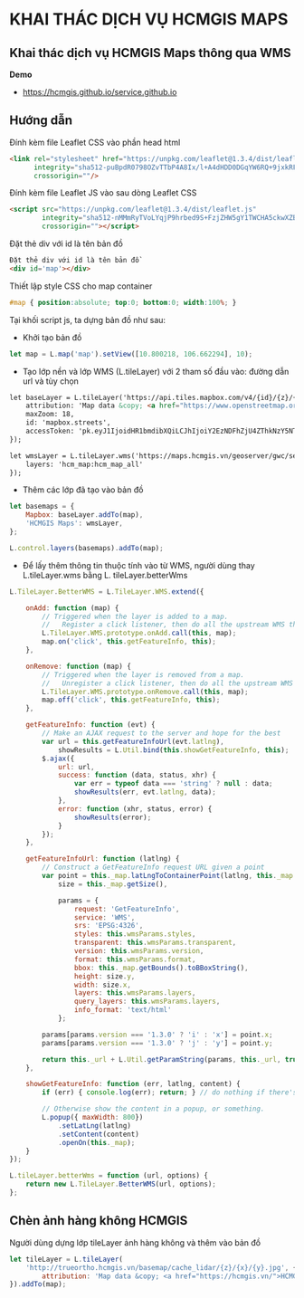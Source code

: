 # KHAI THÁC DỊCH VỤ HCMGIS MAPS

Khai thác dịch vụ HCMGIS Maps thông qua WMS
-------------
**Demo**
 - https://hcmgis.github.io/service.github.io

**Hướng dẫn**
-------------
Đính kèm file Leaflet CSS vào phần head html
```html
<link rel="stylesheet" href="https://unpkg.com/leaflet@1.3.4/dist/leaflet.css"
      integrity="sha512-puBpdR0798OZvTTbP4A8Ix/l+A4dHDD0DGqYW6RQ+9jxkRFclaxxQb/SJAWZfWAkuyeQUytO7+7N4QKrDh+drA=="
      crossorigin=""/>
```
Đính kèm file Leaflet JS vào sau dòng Leaflet CSS
```html
<script src="https://unpkg.com/leaflet@1.3.4/dist/leaflet.js"
        integrity="sha512-nMMmRyTVoLYqjP9hrbed9S+FzjZHW5gY1TWCHA5ckwXZBadntCNs8kEqAWdrb9O7rxbCaA4lKTIWjDXZxflOcA=="
        crossorigin=""></script>
```
Đặt thẻ div với id là tên bản đồ
```html
Đặt thẻ div với id là tên bản đồ
<div id='map'></div>
```
Thiết lập style CSS cho map container 
```css
#map { position:absolute; top:0; bottom:0; width:100%; }
```
Tại khối script js, ta dựng bản đồ như sau:
- Khởi tạo bản đồ
```js
let map = L.map('map').setView([10.800218, 106.662294], 10);
```
- Tạo lớp nền và lớp WMS (L.tileLayer) với 2 tham số đầu vào: đường dẫn url và tùy chọn
```html
let baseLayer = L.tileLayer('https://api.tiles.mapbox.com/v4/{id}/{z}/{x}/{y}.png?access_token={accessToken}', {
    attribution: 'Map data &copy; <a href="https://www.openstreetmap.org/">OpenStreetMap</a> contributors, <a href="https://creativecommons.org/licenses/by-sa/2.0/">CC-BY-SA</a>, Imagery © <a href="https://www.mapbox.com/">Mapbox</a>',
    maxZoom: 18,
    id: 'mapbox.streets',
    accessToken: 'pk.eyJ1IjoidHR1bmdibXQiLCJhIjoiY2EzNDFhZjU4ZThkNzY5NTU3M2U1YWFiNmY4OTE3OWQifQ.Bo1ss5J4UjPPOjmq9S3VQw'
});

let wmsLayer = L.tileLayer.wms('https://maps.hcmgis.vn/geoserver/gwc/service/wms', {
    layers: 'hcm_map:hcm_map_all'
});
```
- Thêm các lớp đã tạo vào bản đồ
```js
let basemaps = {
    Mapbox: baseLayer.addTo(map),
    'HCMGIS Maps': wmsLayer,
};

L.control.layers(basemaps).addTo(map);
```
- Để lấy thêm thông tin thuộc tính vào từ WMS, người dùng thay L.tileLayer.wms bằng L. tileLayer.betterWms
```js
L.TileLayer.BetterWMS = L.TileLayer.WMS.extend({

    onAdd: function (map) {
        // Triggered when the layer is added to a map.
        //   Register a click listener, then do all the upstream WMS things
        L.TileLayer.WMS.prototype.onAdd.call(this, map);
        map.on('click', this.getFeatureInfo, this);
    },

    onRemove: function (map) {
        // Triggered when the layer is removed from a map.
        //   Unregister a click listener, then do all the upstream WMS things
        L.TileLayer.WMS.prototype.onRemove.call(this, map);
        map.off('click', this.getFeatureInfo, this);
    },

    getFeatureInfo: function (evt) {
        // Make an AJAX request to the server and hope for the best
        var url = this.getFeatureInfoUrl(evt.latlng),
            showResults = L.Util.bind(this.showGetFeatureInfo, this);
        $.ajax({
            url: url,
            success: function (data, status, xhr) {
                var err = typeof data === 'string' ? null : data;
                showResults(err, evt.latlng, data);
            },
            error: function (xhr, status, error) {
                showResults(error);
            }
        });
    },

    getFeatureInfoUrl: function (latlng) {
        // Construct a GetFeatureInfo request URL given a point
        var point = this._map.latLngToContainerPoint(latlng, this._map.getZoom()),
            size = this._map.getSize(),

            params = {
                request: 'GetFeatureInfo',
                service: 'WMS',
                srs: 'EPSG:4326',
                styles: this.wmsParams.styles,
                transparent: this.wmsParams.transparent,
                version: this.wmsParams.version,
                format: this.wmsParams.format,
                bbox: this._map.getBounds().toBBoxString(),
                height: size.y,
                width: size.x,
                layers: this.wmsParams.layers,
                query_layers: this.wmsParams.layers,
                info_format: 'text/html'
            };

        params[params.version === '1.3.0' ? 'i' : 'x'] = point.x;
        params[params.version === '1.3.0' ? 'j' : 'y'] = point.y;

        return this._url + L.Util.getParamString(params, this._url, true);
    },

    showGetFeatureInfo: function (err, latlng, content) {
        if (err) { console.log(err); return; } // do nothing if there's an error

        // Otherwise show the content in a popup, or something.
        L.popup({ maxWidth: 800})
            .setLatLng(latlng)
            .setContent(content)
            .openOn(this._map);
    }
});

L.tileLayer.betterWms = function (url, options) {
    return new L.TileLayer.BetterWMS(url, options);
};
```
Chèn ảnh hàng không HCMGIS
-------------
Người dùng dựng lớp tileLayer ảnh hàng không và thêm vào bản đồ
```js
let tileLayer = L.tileLayer(
    'http://trueortho.hcmgis.vn/basemap/cache_lidar/{z}/{x}/{y}.jpg', {
        attribution: 'Map data &copy; <a href="https://hcmgis.vn/">HCMGIS</a>'
}).addTo(map);

```

